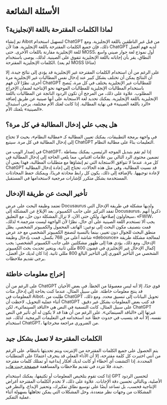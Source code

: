 # الأسئلة الشائعة

## لماذا الكلمات المقترحة باللغة الإنجليزية؟

تم إنشاء Aibot لتسهيل استخدام ChatGPT من قبل غير الناطقين باللغة الإنجليزية. ومع ذلك، فإن جميع الكلمات المقترحة باللغة الإنجليزية. هذا لأن ChatGPT لديه فهم أفضل للغة الإنجليزية مقارنة باللغات الأخرى. حتى MOSS، أول نموذج لغة حوار صيني واسع النطاق، يقر بأن إجاباته باللغة الإنجليزية تتفوق على الصينية. لذلك، يوصى باستخدام الكلمات الإنجليزية المقترحة. (لم يعد MOSS متاحًا)

على الرغم من أن استخدام الكلمات المقترحة غير الإنجليزية قد يؤدي إلى نتائج جيدة، إلا أن النتائج يمكن أن تختلف بشكل كبير عند إدخال نفس المطالبات غير الإنجليزية مرة أخرى. نظرًا لأن فهم ChatGPT للمطالبات غير الإنجليزية يختلف في كل مرة، يُنصح باستخدام المطالبات الإنجليزية للمطالبات الموجهة نحو الإنتاجية لضمان الإخراج المطلوب. علاوة على ذلك، من المرجح أن تكون الردود الناتجة عن المطالبات باللغة الإنجليزية باللغة الإنجليزية. يمكنك تحديد لغة الاستجابة على أنها صينية عن طريق إضافة «الرد باللغة الصينية» في نهاية المطالبة. إذا كانت لغتك الأم مختلفة، يرجى استبدال «الصينية» بلغتك الأم.

## هل يجب علي إدخال المطالبة في كل مرة؟

في واجهة برمجة التطبيقات، يمكنك تعيين المطالبة كـ «مطالبة النظام»، بحيث لا تحتاج إلى إدخال المطالبة في كل مرة. سيتبع ChatGPT التعليمات بناءً على مطالبة النظام.

في إصدار الويب من ChatGPT، إذا لم تقم بتبديل الموجه الرئيسي، يمكنك ببساطة تضمين محتوى الرد التالي بين علامات اقتباس، مما يلغي الحاجة إلى إدخال المطالبة في كل مرة. عندما لا تتوافق الاستجابة التي تم إنشاؤها مع متطلبات المطالبة، فهذا يعني أن ChatGPT قد نسيت المطالبة، وفي مثل هذه الحالات، تحتاج إلى إعادة إدخال المطالبة لإعادة توجيهها. بالإضافة إلى ذلك، يكون كل رابط محادثة فريدًا، ويمكنك حفظ المحادثات المستخدمة بشكل متكرر كإشارات مرجعية لاستخدامها في المستقبل.

## تأخير البحث عن طريقة الإدخال

تعتمد وظيفة البحث على عرض Docusaurus ولديها مشكلة في طريقة الإدخال التي تفقد التركيز على جانب الكمبيوتر. بعد الإبلاغ عن المشكلة إلى Docusaurus، ذكروا أنهم سيحاولون إصلاحها، ولكن حتى الآن، لا تزال المشكلة دون حل، مع التعليق، «FWIW، يجب ألا تستخدم اللغة الصينية على أي حال، نظرًا لأن الواجهة ليست مترجمة.» لذلك، قمت بتصنيف مكون البحث إلى نوعين: الهاتف المحمول والكمبيوتر الشخصي. يظل منطق البحث للجوال دون تغيير، بينما بالنسبة لتصفح الكمبيوتر الشخصي مع حد عرض شاشة أعلى من 768 بكسل، قمت بإدخال وظيفة «debounce» لمعالجة مشكلة طريقة الإدخال. ومع ذلك، يؤدي هذا إلى ظهور مشكلتين على جانب الكمبيوتر الشخصي: يجب إكمال الإدخال غير الإنجليزي في غضون 800 مللي ثانية، ويتغير تحديث بحث الكمبيوتر الشخصي من التأخير الفوري إلى التأخير البالغ 800 مللي ثانية. إذا كان لديك حل أفضل، يرجى تقديم ملاحظات.

## إخراج معلومات خاطئة

على الرغم من أن ChatGPT قوي جدًا، إلا أنه ليس معصومًا من الخطأ. في بعض الأحيان قد ينتج معلومات خاطئة. على سبيل المثال، عندما كنت بحاجة إلى إدخال مئات المعلومات في Aibot، طلبت من ChatGPT تحويل البيانات إلى تنسيق محدد. ومع ذلك، أثناء عملية التحويل، لاحظت أن ChatGPT قد كتب بعض المعلومات بشكل غير دقيق. على سبيل المثال، كانت التسمية في النص هي «الناقد السينمائي»، لكن ChatGPT غيرتها إلى «الناقد السينمائي». على الرغم من أن هذا قد لا يكون له أي تأثير في النص نفسه، إلا أنه قد يتسبب في حدوث خطأ عند استخدامه في التعليمات البرمجية. لذلك، عند استخدام ChatGPT، من الضروري مراجعة مخرجاتها.

## الكلمات المقترحة لا تعمل بشكل جيد

يتم الحصول على جميع الكلمات المقترحة من الإنترنت ويتم تحديثها بانتظام. على الرغم من أنني اختبرت كل كلمة مقترحة، إلا أن الأداء الفعلي قد ينحرف اعتمادًا على المتطلبات المحددة. إذا اكتشفت أي أخطاء أو كانت لديك أفكار إبداعية أو تمتلك كلمات مقترحة جيدة، فلا تتردد في تقديم ملاحظات والمساهمة في[صفحة جيت هاب](https://github.com/rockbenben/ChatGPT-Shortcut/discussions/11).

إذا كنت تقوم بتلخيص المعلومات أو تكثيفها، يمكنك استخدام GPT لتحسين الردود الأصلية، وبالتالي تحسين دقة الإجابات. علاوة على ذلك، لا تخدم الكلمات المقترحة أغراض الإنتاجية فحسب، بل تساعد أيضًا على توسيع نطاق تفكيرك، وتحفيز الإبداع، والنظر في المشكلات من وجهات نظر متعددة، وحل المشكلات التي يمكن تجاهلها بسهولة أثناء عملية التفكير.
